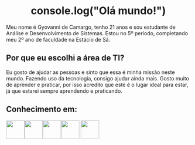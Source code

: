 # <center>console.log("Olá mundo!")</center>

Meu nome é Gyovanni de Camargo, tenho 21 anos e sou estudante de Análise e Desenvolvimento de Sistemas. Estou no 5º período, completando meu 2º ano de faculdade na Estácio de Sá.

 ## Por que eu escolhi a área de TI?
 Eu gosto de ajudar as pessoas e sinto que essa é minha missão neste mundo. Fazendo uso da tecnologia, consigo ajudar ainda mais. Gosto muito de aprender e praticar, por isso acredito que este é o lugar ideal para estar, já que estarei sempre aprendendo e praticando.

 ## Conhecimento em:
 <img src="https://cdn.jsdelivr.net/gh/devicons/devicon@latest/icons/html5/html5-original.svg" width="50"><img src="https://cdn.jsdelivr.net/gh/devicons/devicon@latest/icons/css3/css3-original.svg" width="50"><img src="https://cdn.jsdelivr.net/gh/devicons/devicon@latest/icons/javascript/javascript-original.svg" width="50"><img src="https://cdn.jsdelivr.net/gh/devicons/devicon@latest/icons/python/python-original.svg" width="50"> <img src="https://cdn.jsdelivr.net/gh/devicons/devicon@latest/icons/mysql/mysql-original-wordmark.svg" width="50">


